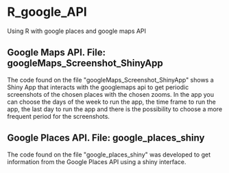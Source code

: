 # R_google_API

Using R with google places and google maps API

## Google Maps API. File: googleMaps_Screenshot_ShinyApp

The code found on the file "googleMaps_Screenshot_ShinyApp" shows a Shiny App that interacts with the googlemaps api to get periodic screenshots of the chosen places with the chosen zooms. In the app you can choose the days of the week to run the app, the time frame to run the app, the last day to run the app and there is the possibility to choose a more frequent period for the screenshots.

## Google Places API. File: google_places_shiny

The code found on the file "google_places_shiny" was developed to get information from the Google Places API using a shiny interface.
